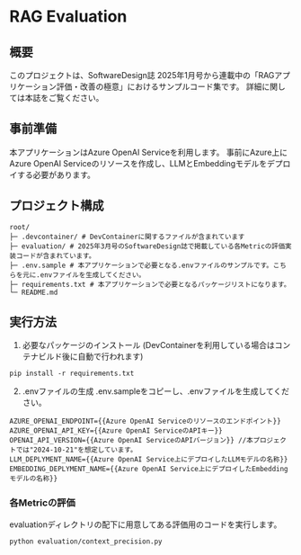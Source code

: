 # RAG Evaluation

## 概要
このプロジェクトは、SoftwareDesign誌 2025年1月号から連載中の「RAGアプリケーション評価・改善の極意」におけるサンプルコード集です。
詳細に関しては本誌をご覧ください。

## 事前準備

本アプリケーションはAzure OpenAI Serviceを利用します。
事前にAzure上にAzure OpenAI Serviceのリソースを作成し、LLMとEmbeddingモデルをデプロイする必要があります。

## プロジェクト構成

```
root/ 
├─ .devcontainer/ # DevContainerに関するファイルが含まれています
├─ evaluation/ # 2025年3月号のSoftwareDesign誌で掲載している各Metricの評価実装コードが含まれています。
├─ .env.sample # 本アプリケーションで必要となる.envファイルのサンプルです。こちらを元に.envファイルを生成してください。 
├─ requirements.txt # 本アプリケーションで必要となるパッケージリストになります。 
└─ README.md
```

## 実行方法

1. 必要なパッケージのインストール
(DevContainerを利用している場合はコンテナビルド後に自動で行われます)

```
pip install -r requirements.txt
```

2. .envファイルの生成
.env.sampleをコピーし、.envファイルを生成してください。

```
AZURE_OPENAI_ENDPOINT={{Azure OpenAI Serviceのリソースのエンドポイント}}
AZURE_OPENAI_API_KEY={{Azure OpenAI ServiceのAPIキー}}
OPENAI_API_VERSION={{Azure OpenAI ServiceのAPIバージョン}} //本プロジェクトでは"2024-10-21"を想定しています。
LLM_DEPLYMENT_NAME={{Azure OpenAI Service上にデプロイしたLLMモデルの名称}}
EMBEDDING_DEPLYMENT_NAME={{Azure OpenAI Service上にデプロイしたEmbeddingモデルの名称}}
```

### 各Metricの評価
evaluationディレクトリの配下に用意してある評価用のコードを実行します。
```
python evaluation/context_precision.py
```